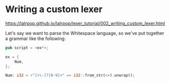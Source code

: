 # Writing a custom lexer

https://lalrpop.github.io/lalrpop/lexer_tutorial/002_writing_custom_lexer.html

Let's say we want to parse the Whitespace language, so we've put together a grammar like the following:

```Rust
pub script = <ex*>;

ex = {
	Num,
};

Num: i32 = r"[+\-]?[0-9]+" => i32::from_str(<>).unwrap();
```
